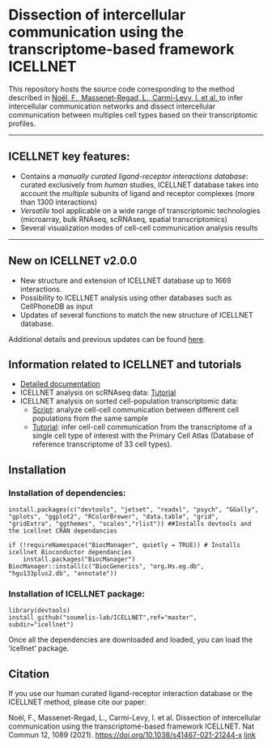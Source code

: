 
# Dissection of intercellular communication using the transcriptome-based framework ICELLNET

This repository hosts the source code corresponding to the method described in [Noël, F., Massenet-Regad, L., Carmi-Levy, I. et al. ](https://www.nature.com/articles/s41467-021-21244-x) to infer intercellular communication networks and dissect intercellular communication between multiples cell types based on their transcriptomic profiles.

---
## ICELLNET key features: 
- Contains a *manually curated ligand-receptor interactions database*: curated exclusively from *human* studies, ICELLNET database takes into account the *multiple* subunits of ligand and receptor complexes (more than 1300 interactions)
- *Versatile* tool applicable on a wide range of transcriptomic technologies (microarray, bulk RNAseq, scRNAseq, spatial transcriptomics)
- Several visualization modes of cell-cell communication analysis results
---

## New on ICELLNET v2.0.0 
- New structure and extension of ICELLNET database up to 1669 interactions.
- Possibility to ICELLNET analysis using other databases such as CellPhoneDB as input
- Updates of several functions to match the new structure of ICELLNET database.

Additional details and previous updates can be found [here](https://github.com/soumelis-lab/ICELLNET/blob/master/UPDATES.md).

## Information related to ICELLNET and tutorials

- [Detailed documentation](https://github.com/soumelis-lab/ICELLNET/blob/master/Vignette.md)
- ICELLNET analysis on scRNAseq data: [Tutorial](https://github.com/soumelis-lab/ICELLNET/blob/master/Exemple2_scRNAseq.md) 
- ICELLNET analysis on sorted cell-population transcriptomic data: 
  - [Script](https://github.com/soumelis-lab/ICELLNET/issues/12): analyze cell-cell communication between different cell populations from the same sample
  - [Tutorial](https://github.com/soumelis-lab/ICELLNET/blob/master/Exemple1_CAF.md):  infer cell-cell communication from the transcriptome of a single cell type of interest with the Primary Cell Atlas (Database of reference transcriptome of 33 cell types). 
  

## Installation

### Installation of dependencies:

    install.packages(c("devtools", "jetset", "readxl", "psych", "GGally", "gplots", "ggplot2", "RColorBrewer", "data.table", "grid", "gridExtra", "ggthemes", "scales","rlist")) ##Installs devtools and the icellnet CRAN dependancies

    if (!requireNamespace("BiocManager", quietly = TRUE)) # Installs icellnet Bioconductor dependancies 
        install.packages("BiocManager")
    BiocManager::install(c("BiocGenerics", "org.Hs.eg.db", "hgu133plus2.db", "annotate"))
    
### Installation of ICELLNET package:

    library(devtools)
    install_github("soumelis-lab/ICELLNET",ref="master", subdir="icellnet")

Once all the dependencies are downloaded and loaded, you can load the ‘icellnet’ package.    


## Citation
If you use our human curated ligand-receptor interaction database or the ICELLNET method, please cite our paper: 

Noël, F., Massenet-Regad, L., Carmi-Levy, I. et al. Dissection of intercellular communication using the transcriptome-based framework ICELLNET. Nat Commun 12, 1089 (2021). https://doi.org/10.1038/s41467-021-21244-x [link](https://www.nature.com/articles/s41467-021-21244-x)


